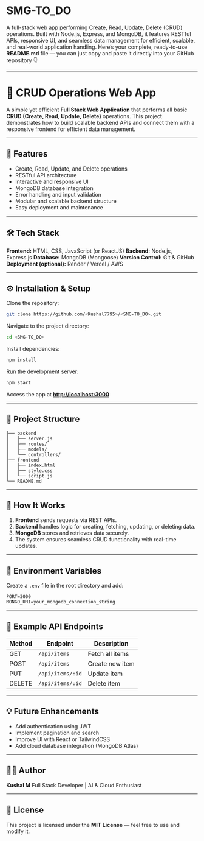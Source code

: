 # SMG-TO_DO
A full-stack web app performing Create, Read, Update, Delete (CRUD) operations. Built with Node.js, Express, and MongoDB, it features RESTful APIs, responsive UI, and seamless data management for efficient, scalable, and real-world application handling.
Here’s your complete, ready-to-use **README.md** file — you can just copy and paste it directly into your GitHub repository 👇

---

# 🧩 CRUD Operations Web App

A simple yet efficient **Full Stack Web Application** that performs all basic **CRUD (Create, Read, Update, Delete)** operations.
This project demonstrates how to build scalable backend APIs and connect them with a responsive frontend for efficient data management.

---

## 🚀 Features

* Create, Read, Update, and Delete operations
* RESTful API architecture
* Interactive and responsive UI
* MongoDB database integration
* Error handling and input validation
* Modular and scalable backend structure
* Easy deployment and maintenance

---

## 🛠️ Tech Stack

**Frontend:** HTML, CSS, JavaScript (or ReactJS)
**Backend:** Node.js, Express.js
**Database:** MongoDB (Mongoose)
**Version Control:** Git & GitHub
**Deployment (optional):** Render / Vercel / AWS

---

## ⚙️ Installation & Setup

Clone the repository:

```bash
git clone https://github.com/<Kushal7795>/<SMG-TO_DO>.git
```

Navigate to the project directory:

```bash
cd <SMG-TO_DO>
```

Install dependencies:

```bash
npm install
```

Run the development server:

```bash
npm start
```

Access the app at **[http://localhost:3000](http://localhost:3000)**

---

## 📂 Project Structure

```
├── backend
│   ├── server.js
│   ├── routes/
│   ├── models/
│   └── controllers/
├── frontend
│   ├── index.html
│   ├── style.css
│   └── script.js
└── README.md
```

---

## 🧠 How It Works

1. **Frontend** sends requests via REST APIs.
2. **Backend** handles logic for creating, fetching, updating, or deleting data.
3. **MongoDB** stores and retrieves data securely.
4. The system ensures seamless CRUD functionality with real-time updates.

---

## 🔐 Environment Variables

Create a `.env` file in the root directory and add:

```
PORT=3000
MONGO_URI=your_mongodb_connection_string
```

---

## 🧪 Example API Endpoints

| Method | Endpoint         | Description     |
| ------ | ---------------- | --------------- |
| GET    | `/api/items`     | Fetch all items |
| POST   | `/api/items`     | Create new item |
| PUT    | `/api/items/:id` | Update item     |
| DELETE | `/api/items/:id` | Delete item     |

---

## 💡 Future Enhancements

* Add authentication using JWT
* Implement pagination and search
* Improve UI with React or TailwindCSS
* Add cloud database integration (MongoDB Atlas)

---

## 👨‍💻 Author

**Kushal M**
Full Stack Developer | AI & Cloud Enthusiast

---

## 📜 License

This project is licensed under the **MIT License** — feel free to use and modify it.


